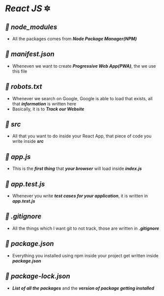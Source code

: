 # _React JS_ 🔯
## _📌 node_modules_
- All the packages comes from **_Node Package Manager(NPM)_**

## _📌 manifest.json_
- Wheneven we want to create **_Progressive Web App(PWA)_**, the we use this file

## _📌 robots.txt_
- Whenever we search on Google, Google is able to load that exists, all that **_information_** is written here
- Basically, it is to **_Track our Website_**

## _📌 src_
- All that you want to do inside your React App, that piece of code you write inside **_src_**

## _📌 app.js_
- This is the **_first thing_** that **_your browser_** will load inside **_index.js_**

## _📌 app.test.js_
- Whenever you write **_test cases for your application_**, it is written in **_app.test.js_**

## _📌 .gitignore_
- All the things which I want git to not track, those are written in **_.gitignore_**

## _📌 package.json_
- Everything you installed using npm inside your project get written inside **_package.json_**

## _📌 package-lock.json_
- **_List of all the packages_** and the **_version of package getting installed_**
